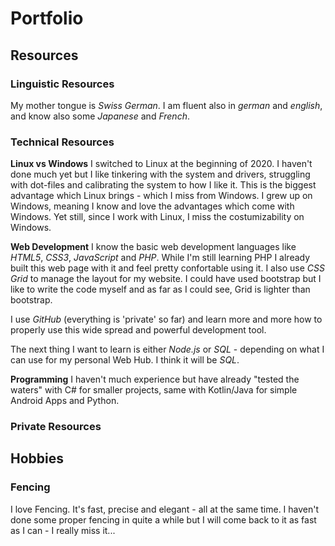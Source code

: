 <!-- ___________________________________________________________________________________________ -->

Portfolio
=========

Resources
---------

### Linguistic Resources
My mother tongue is *Swiss German*. I am fluent also in *german* and *english*, and know also some 
*Japanese* and *French*. 

### Technical Resources

**Linux vs Windows** 
I switched to Linux at the beginning of 2020. I haven't done much yet but I like tinkering with the
system and drivers, struggling with dot-files and calibrating the system to how I like it. This is
the biggest advantage which Linux brings - which I miss from Windows. I grew up on Windows, meaning
I know and love the advantages which come with Windows. Yet still, since I work with Linux, I miss 
the costumizability on Windows.

**Web Development**
I know the basic web development languages like *HTML5*, *CSS3*, *JavaScript* and *PHP*. While I'm 
still learning PHP I already built this web page with it and feel pretty confortable using it. I 
also use *CSS Grid* to manage the layout for my website. I could have used bootstrap but I like 
to write the code myself and as far as I could see, Grid is lighter than bootstrap. 

I use *GitHub* (everything is 'private' so far) and learn more and more how to properly use this 
wide spread and powerful development tool. 

The next thing I want to learn is either *Node.js* or *SQL* - depending on what I can use for my 
personal Web Hub. I think it will be *SQL*.

**Programming**
I haven't much experience but have already "tested the waters" with C# for smaller projects, same 
with Kotlin/Java for simple Android Apps and Python.

### Private Resources


Hobbies
-------

### Fencing
I love Fencing. It's fast, precise and elegant - all at the same time. I haven't done some proper 
fencing in quite a while but I will come back to it as fast as I can - I really miss it...

<!-- 
### Thinking
Well, I like thinking about stuff, 
some speak of a tendency to *philosophize*.
I had some lectures in Philosophy at University and
their way of thinking and my way is just too different -
at least, to me - that I want to avoid speaking like its the same.
You know, "same same but different."

If you're interested in my thoughts, you may Bookmark this site and 
wait for my blog site to come online.
Maybe in half a year? I dunno yet. 
-->

<!-- 
### Stories
I LOVE stories.
I watch Anime, Series or movies, play Video Games or read Light Novels
to indulce in new worlds and ideas in general.
The other thing I do is 'daydream' stories.
One day, I am a Magical Wolf Beast or the Empire's Princess,
and the next day, I am a Thousand year old Vampire living in the present day,
and the other day, I was an Artificial Intelligence in a custom built mechanical body,
the possibilities are limitless.
And that's where I mostly get my inspiration for my thinking.
-->

<!-- -->
[jungquote]: https://www.youtube.com/watch?v=f-wWBGo6a2w&t=2727s